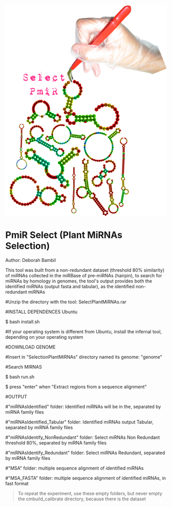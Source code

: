  ![name-of-you-image](https://github.com/DeborahBambil/figs/blob/main/Imagem2.png?raw=true)

# PmiR Select (Plant MiRNAs Selection)
Author: Deborah Bambil

This tool was built from a non-redundant dataset (threshold 80% similarity) of miRNAs collected in the 
miRBase of pre-miRNAs (hairpin), to search for miRNAs by homology in genomes, the tool's output 
provides both the identified miRNAs (output fasta and tabular), as the identified non-redundant miRNAs

#Unzip the directory with the tool: SelectPlantMiRNAs.rar

#INSTALL DEPENDENCES Ubuntu

$ bash install.sh

#If your operating system is different from Ubuntu, install the infernal tool, depending on your operating system

#DOWNLOAD GENOME 

#Insert in "SelectionPlantMiRNAs" directory named its genome: "genome"

#Search MIRNAS

$ bash run.sh

$ press "enter" when "Extract regions from a sequence alignment"

#OUTPUT

#"miRNAsIdentified" folder: Identified miRNAs will be in the, separated by miRNA family files

#"miRNAsIdentified_Tabular" folder: Identified miRNAs output Tabular, separated by miRNA family files

#"miRNAsIdentify_NonRedundant" folder: Select miRNAs Non Redundant threshold 80%, separated by miRNA family files

#"miRNAsIdentify_Redundant" folder: Select miRNAs Redundant, separated by miRNA family files

#"MSA" folder: multiple sequence alignment of identified miRNAs

#"MSA_FASTA" folder: multiple sequence alignment of identified miRNAs, in fast format

>To repeat the experiment, use these empty folders, but never empty the cmbuild_calibrate directory, because there is the dataset

